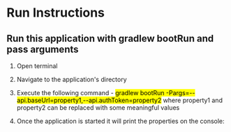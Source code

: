 # Run Instructions

## Run this application with gradlew bootRun and pass arguments

1. Open terminal

2. Navigate to the application's directory

3. Execute the following command - <mark>gradlew bootRun -Pargs=--api.baseUrl=property1,--api.authToken=property2</mark>
   where property1 and property2 can be replaced with some meaningful values

4. Once the application is started it will print the properties on the console:
